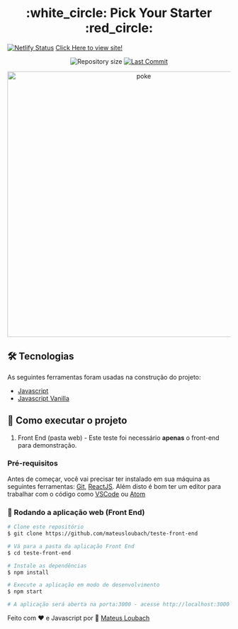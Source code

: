 <h1 align="center">:white_circle: Pick Your Starter :red_circle:</h1>

[![Netlify Status](https://api.netlify.com/api/v1/badges/49b09d4f-d381-4b35-bdc4-51259584e2cb/deploy-status)](https://app.netlify.com/sites/pickmystarter/deploys) [Click Here to view site!](https://pickmystarter.netlify.app/)

<p align="center">
  <img alt="Repository size" src="https://img.shields.io/github/repo-size/mateusloubach/vanillatilt">

  <a href="https://github.com/mateusloubach/vanillatilt/commits/master">
    <img alt="Last Commit" src="https://img.shields.io/github/last-commit/mateusloubach/vanillatilt">
  </a>
</p>

<p align="center" style="display: flex; align-items: flex-start; justify-content: center;">
  <img alt="poke" title="#poke" src="https://github.com/mateusloubach/mateusloubach.github.io/blob/master/third.gif" width="600px"> <br>
</p>

## 🛠 Tecnologias

As seguintes ferramentas foram usadas na construção do projeto:

- [Javascript](https://www.javascript.com/)
- [Javascript Vanilla](https://www.javascript.com/)

## 🚀 Como executar o projeto

1. Front End (pasta web) - Este teste foi necessário **apenas** o front-end para demonstração.

### Pré-requisitos

Antes de começar, você vai precisar ter instalado em sua máquina as seguintes ferramentas:
[Git](https://git-scm.com), [ReactJS](https://reactjs.org/). 
Além disto é bom ter um editor para trabalhar com o código como [VSCode](https://code.visualstudio.com/) ou [Atom](https://atom.io/)


### 🧭 Rodando a aplicação web (Front End)

```bash
# Clone este repositório
$ git clone https://github.com/mateusloubach/teste-front-end

# Vá para a pasta da aplicação Front End
$ cd teste-front-end

# Instale as dependências
$ npm install

# Execute a aplicação em modo de desenvolvimento
$ npm start

# A aplicação será aberta na porta:3000 - acesse http://localhost:3000
```

Feito com ❤️ e Javascript por :wave: [Mateus Loubach](https://www.linkedin.com/in/mateusloubach/)
